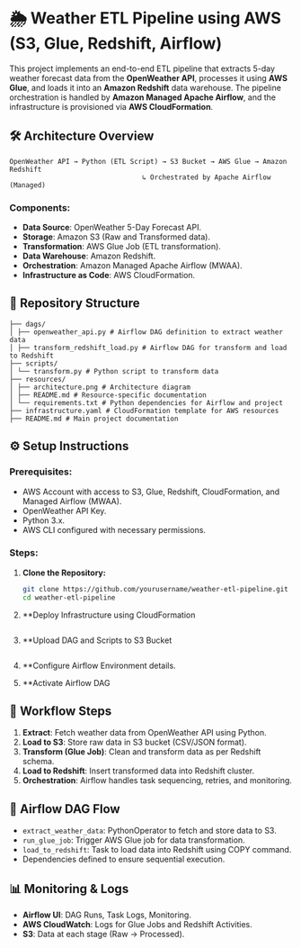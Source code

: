 ﻿
# 🌦️ Weather ETL Pipeline using AWS (S3, Glue, Redshift, Airflow)

This project implements an end-to-end ETL pipeline that extracts 5-day weather forecast data from the **OpenWeather API**, processes it using **AWS Glue**, and loads it into an **Amazon Redshift** data warehouse. The pipeline orchestration is handled by **Amazon Managed Apache Airflow**, and the infrastructure is provisioned via **AWS CloudFormation**.

## 🛠️ Architecture Overview

```
OpenWeather API → Python (ETL Script) → S3 Bucket → AWS Glue → Amazon Redshift
                                 ↳ Orchestrated by Apache Airflow (Managed)
```

### Components:
- **Data Source**: OpenWeather 5-Day Forecast API.
- **Storage**: Amazon S3 (Raw and Transformed data).
- **Transformation**: AWS Glue Job (ETL transformation).
- **Data Warehouse**: Amazon Redshift.
- **Orchestration**: Amazon Managed Apache Airflow (MWAA).
- **Infrastructure as Code**: AWS CloudFormation.

## 📂 Repository Structure

```
├── dags/
│ ├── openweather_api.py # Airflow DAG definition to extract weather data
│ ├── transform_redshift_load.py # Airflow DAG for transform and load to Redshift
├── scripts/
│ └── transform.py # Python script to transform data
├── resources/
│ ├── architecture.png # Architecture diagram
│ ├── README.md # Resource-specific documentation
│ └── requirements.txt # Python dependencies for Airflow and project
├── infrastructure.yaml # CloudFormation template for AWS resources
├── README.md # Main project documentation

```

## ⚙️ Setup Instructions

### Prerequisites:
- AWS Account with access to S3, Glue, Redshift, CloudFormation, and Managed Airflow (MWAA).
- OpenWeather API Key.
- Python 3.x.
- AWS CLI configured with necessary permissions.

### Steps:
1. **Clone the Repository:**
    ```bash
    git clone https://github.com/yourusername/weather-etl-pipeline.git
    cd weather-etl-pipeline
    ```

2. **Deploy Infrastructure using CloudFormation
    ```

3. **Upload DAG and Scripts to S3 Bucket
    ```

4. **Configure Airflow Environment
details.

5. **Activate Airflow DAG   

## 🚀 Workflow Steps

1. **Extract**: Fetch weather data from OpenWeather API using Python.
2. **Load to S3**: Store raw data in S3 bucket (CSV/JSON format).
3. **Transform (Glue Job)**: Clean and transform data as per Redshift schema.
4. **Load to Redshift**: Insert transformed data into Redshift cluster.
5. **Orchestration**: Airflow handles task sequencing, retries, and monitoring.

## 📝 Airflow DAG Flow
- `extract_weather_data`: PythonOperator to fetch and store data to S3.
- `run_glue_job`: Trigger AWS Glue job for data transformation.
- `load_to_redshift`: Task to load data into Redshift using COPY command.
- Dependencies defined to ensure sequential execution.

## 📊 Monitoring & Logs
- **Airflow UI**: DAG Runs, Task Logs, Monitoring.
- **AWS CloudWatch**: Logs for Glue Jobs and Redshift Activities.
- **S3**: Data at each stage (Raw → Processed).
